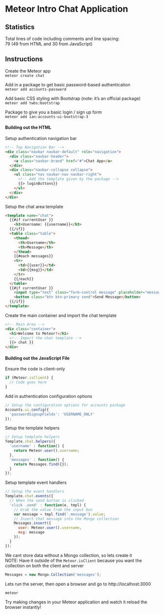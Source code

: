 # Meteor Intro Chat Application

## Statistics

Total lines of code including comments and line spacing:  
79 (49 from HTML and 30 from JavaScript)

## Instructions

Create the Meteor app  
`meteor create chat`

Add in a package to get basic password-based authentication  
`meteor add accounts-password`

Add basic CSS styling with Bootstrap (note: it’s an official package)  
`meteor add twbs:bootstrap`

Package to give you a basic login / sign up form  
`meteor add ian:accounts-ui-bootstrap-3`

#### Building out the HTML

Setup authentication navigation bar
```html
<!-- Top Navigation Bar -->
<div class="navbar navbar-default" role="navigation">
  <div class="navbar-header">
    <a class="navbar-brand" href="#">Chat App</a>
  </div>
  <div class="navbar-collapse collapse">
    <ul class="nav navbar-nav navbar-right">
      <!-- Add the template given by the package -->
      {{> loginButtons}}
    </ul>
  </div>
</div>
```

Setup the chat area template
```html
<template name="chat">
  {{#if currentUser }}
    <h3>Username: {{username}}</h3>
  {{/if}}
  <table class="table">
    <thead>
      <th>Username</th>
      <th>Message</th>
    </thead>
    {{#each messages}}
    <tr>
      <td>{{user}}</td>
      <td>{{msg}}</td>
    </tr>
    {{/each}}
  </table>
  {{#if currentUser }}
    <input type="text" class="form-control message" placeholder="message" />
    <button class="btn btn-primary send">Send Message</button>
  {{/if}}
</template>
```

Create the main container and import the chat template
```html
<!-- Main Area -->
<div class="container">
  <h1>Welcome to Meteor!</h1>
  <!-- Import the chat template -->
  {{> chat }}
</div>
```

#### Building out the JavaScript File

Ensure the code is client-only
```javascript
if (Meteor.isClient) {
  // Code goes here
}
```

Add in authentication configuration options
```javascript
// Setup the configuration options for accounts package
Accounts.ui.config({
  'passwordSignupFields': 'USERNAME_ONLY'
});
```

Setup the template helpers
```javascript
// Setup template helpers
Template.chat.helpers({
  'username' : function() {
    return Meteor.user().username;
  },
  'messages' : function() {
    return Messages.find({});
  }
});
```

Setup template event handlers
```javascript
// Setup the event handlers
Template.chat.events({
  // When the send button is clicked
  'click .send' : function(e, tmpl) {
    // Grab the value from the input box
    var message = tmpl.find('.message').value;
    // Insert that message into the Mongo collection
    Messages.insert({
      user: Meteor.user().username,
      msg: message
    });
  }
});
```

We cant store data without a Mongo collection, so lets create it  
NOTE: Have it outside of the `Meteor.isClient` because you want the collection on both the client and server  
```javascript
Messages = new Mongo.Collection('messages');
```


Lets run the server, then open a browser and go to http://localhost:3000
```
meteor
```

Try making changes in your Meteor application and watch it reload the browser instantly!
